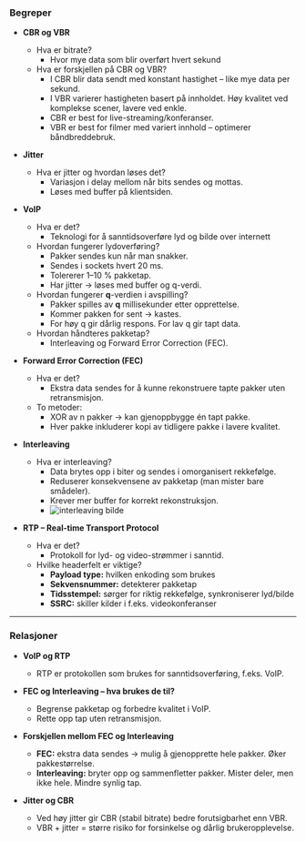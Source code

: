 ### Begreper

- **CBR og VBR**  
  - Hva er bitrate?  
    - Hvor mye data som blir overført hvert sekund  
  - Hva er forskjellen på CBR og VBR?  
    - I CBR blir data sendt med konstant hastighet – like mye data per sekund.  
    - I VBR varierer hastigheten basert på innholdet. Høy kvalitet ved komplekse scener, lavere ved enkle.  
    - CBR er best for live-streaming/konferanser.  
    - VBR er best for filmer med variert innhold – optimerer båndbreddebruk.

- **Jitter**  
  - Hva er jitter og hvordan løses det?  
    - Variasjon i delay mellom når bits sendes og mottas.  
    - Løses med buffer på klientsiden.  

- **VoIP**  
  - Hva er det?  
    - Teknologi for å sanntidsoverføre lyd og bilde over internett  
  - Hvordan fungerer lydoverføring?  
    - Pakker sendes kun når man snakker.  
    - Sendes i sockets hvert 20 ms.  
    - Tolererer 1–10 % pakketap.  
    - Har jitter → løses med buffer og q-verdi.  
  - Hvordan fungerer **q**-verdien i avspilling?  
    - Pakker spilles av **q** millisekunder etter opprettelse.  
    - Kommer pakken for sent → kastes.  
    - For høy q gir dårlig respons. For lav q gir tapt data.  
  - Hvordan håndteres pakketap?  
    - Interleaving og Forward Error Correction (FEC).

- **Forward Error Correction (FEC)**  
  - Hva er det?  
    - Ekstra data sendes for å kunne rekonstruere tapte pakker uten retransmisjon.  
  - To metoder:  
    - XOR av n pakker → kan gjenoppbygge én tapt pakke.  
    - Hver pakke inkluderer kopi av tidligere pakke i lavere kvalitet.  

- **Interleaving**  
  - Hva er interleaving?  
    - Data brytes opp i biter og sendes i omorganisert rekkefølge.  
    - Reduserer konsekvensene av pakketap (man mister bare smådeler).  
    - Krever mer buffer for korrekt rekonstruksjon.  
    - ![interleaving bilde](Pasted%20image%2020240427200453.png)

- **RTP – Real-time Transport Protocol**  
  - Hva er det?  
    - Protokoll for lyd- og video-strømmer i sanntid.  
  - Hvilke headerfelt er viktige?  
    - **Payload type:** hvilken enkoding som brukes  
    - **Sekvensnummer:** detekterer pakketap  
    - **Tidsstempel:** sørger for riktig rekkefølge, synkroniserer lyd/bilde  
    - **SSRC:** skiller kilder i f.eks. videokonferanser  

---

### Relasjoner

- **VoIP og RTP**  
  - RTP er protokollen som brukes for sanntidsoverføring, f.eks. VoIP.

- **FEC og Interleaving – hva brukes de til?**  
  - Begrense pakketap og forbedre kvalitet i VoIP.  
  - Rette opp tap uten retransmisjon.

- **Forskjellen mellom FEC og Interleaving**  
  - **FEC:** ekstra data sendes → mulig å gjenopprette hele pakker. Øker pakkestørrelse.  
  - **Interleaving:** bryter opp og sammenfletter pakker. Mister deler, men ikke hele. Mindre synlig tap.

- **Jitter og CBR**  
  - Ved høy jitter gir CBR (stabil bitrate) bedre forutsigbarhet enn VBR.  
  - VBR + jitter = større risiko for forsinkelse og dårlig brukeropplevelse.